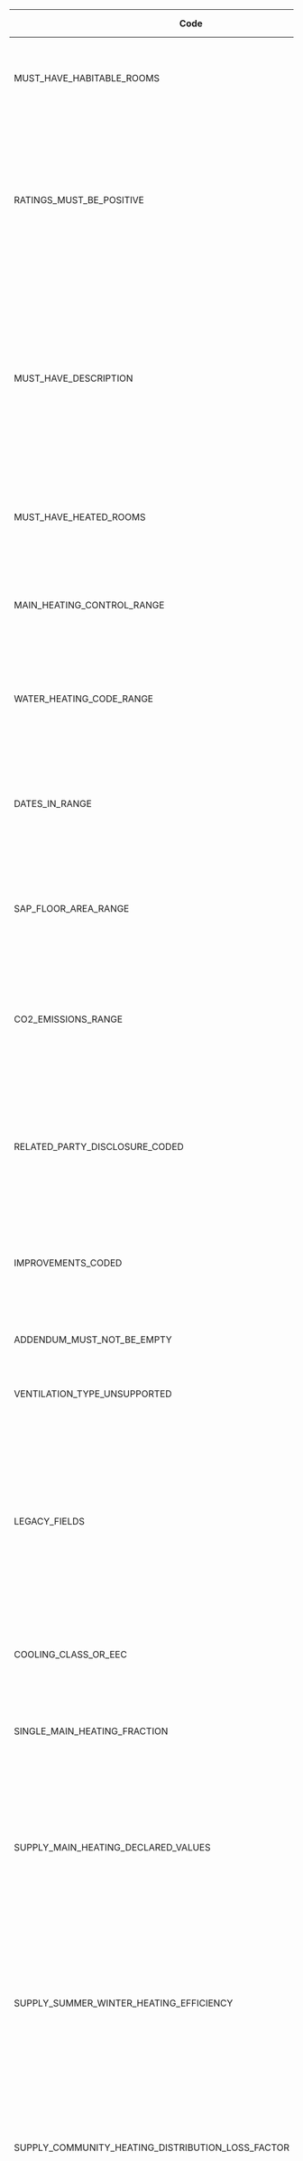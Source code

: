|Code                                                             |Message                                                                                                                                                                                                                                                                                 |EW |NI |Schema fix?|Implemented?|
|-----------------------------------------------------------------|----------------------------------------------------------------------------------------------------------------------------------------------------------------------------------------------------------------------------------------------------------------------------------------|---|---|-----------|------------|
|MUST_HAVE_HABITABLE_ROOMS                                        |"Habitable-Room-Count" must be an integer and must be greater than or equal to 1                                                                                                                                                                                                        |yes|yes|           |yes          |
|RATINGS_MUST_BE_POSITIVE                                         |"Energy-Rating-Current", "Energy-Rating-Potential", "Environmental-Impact-Current" and "Environmental-Impact-Potential" must be greater than 0                                                                                                                                          |yes|yes|           |yes          |
|MUST_HAVE_DESCRIPTION                                            |"Description" for parent node "Wall", "Walls", "Roof", "Floor", "Window", "Windows", "Main-Heating", "Main-Heating-Controls", "Hot-Water", "Lighting" and "Secondary-Heating" must not be equal to the parent node name, ignoring case                                                  |yes|yes|           |yes          |
|MUST_HAVE_HEATED_ROOMS                                           |"Heated-Room-Count" must be an integer and must be greater than or equal to 0                                                                                                                                                                                                           |yes|yes|           |no          |
|MAIN_HEATING_CONTROL_RANGE                                       |"Main-Heating-Control" must be an integer and must be greater than or equal to 2000 and less than 3000                                                                                                                                                                                  |yes|yes|           |no          |
|WATER_HEATING_CODE_RANGE                                         |"Water-Heating-Code" must be an integer and must be greater than or equal to 900 and less than 1000                                                                                                                                                                                     |yes|yes|           |no          |
|DATES_IN_RANGE                                                   |"Inspection-Date", "Registration-Date" and "Completion-Date" must not be in the future and must not be more than 18 months ago                                                                                                                                                          |yes|yes|           |yes         |
|SAP_FLOOR_AREA_RANGE                                             |"Total-Floor-Area" within "SAP-Floor-Dimension" must be greater than 0 and less than or equal to 3000                                                                                                                                                                                   |yes|yes|           |yes         |
|CO2_EMISSIONS_RANGE                                              |"CO2-Emissions-Current" and "CO2-Emissions-Potential" must be greater than or equal to -100 and less than or equal to 300                                                                                                                                                               |yes|yes|           |no          |
|RELATED_PARTY_DISCLOSURE_CODED                                   |"Related-Party-Disclosure" must contain "Related-Party-Disclosure-Number" and must not contain "Related-Party-Disclosure-Text"                                                                                                                                                          |yes|yes|yes        |no          |
|IMPROVEMENTS_CODED                                               |"Improvement-Details" must contain "Improvement-Number" and must not contain "Improvement-Texts"                                                                                                                                                                                        |yes|yes|yes        |no          |
|ADDENDUM_MUST_NOT_BE_EMPTY                                       |If "Addendum" is supplied then it must not be empty                                                                                                                                                                                                                                     |yes|yes|           |no          |
|VENTILATION_TYPE_UNSUPPORTED                                     |"Ventilation-Type" must be an integer and must not be equal to 9                                                                                                                                                                                                                        |yes|yes|yes        |no          |
|LEGACY_FIELDS                                                    |"Fans-Vents-Count", "Has-Special-Feature", "Special-Feature-Description", "Energy-Saved-Or-Generated", "Saved-Or-Generated-Fuel", "Energy-Used" and "Energy-Used-Fuel" must not be supplied                                                                                             |yes|yes|yes        |no          |
|COOLING_CLASS_OR_EEC                                             |At most one of "Cooling-System-Class" and "Cooling-System-EEC" may be supplied                                                                                                                                                                                                          |yes|yes|           |no          |
|SINGLE_MAIN_HEATING_FRACTION                                     |If there is only one "Main-Heating" node then "Main-Heating-Fraction" must equal 1                                                                                                                                                                                                      |yes|yes|           |no          |
|SUPPLY_MAIN_HEATING_DECLARED_VALUES                              |If "Main-Heating-Data-Source" is equal to 2 and "Efficiency-Type" is not equal to 4 then "Efficiency" within "Main-Heating-Declared-Values" must be supplied                                                                                                                            |yes|yes|           |no          |
|SUPPLY_SUMMER_WINTER_HEATING_EFFICIENCY                          |If "Main-Heating-Data-Source" is equal to 2 and "Efficiency-Type" is equal to 4 then "Main-Heating-Efficiency-Winter" and "Main-Heating-Efficiency-Summer" must be supplied                                                                                                             |yes|yes|           |no          |
|SUPPLY_COMMUNITY_HEATING_DISTRIBUTION_LOSS_FACTOR                |If "Community-Heating-Distribution-Type" is equal to 5 then "Community-Heating-Distribution-Loss-Factor" must be supplied                                                                                                                                                               |yes|yes|           |no          |
|SUPPLY_ONE_AIR_CHANGE_RATE                                       |"Air-Change-Rates" must not be supplied in more than one "SAP-Special-Feature"                                                                                                                                                                                                          |yes|yes|           |no          |
|SUPPLY_AIR_CHANGE_RATE_MONTHS_SEQUENTIALLY                       |"Air-Change-Rate-Month" in "Air-Change-Rate" must be supplied in sequential order                                                                                                                                                                                                       |yes|yes|           |no          |
|MAIN_HEATING_SYSTEMS_INTERACTION_REQUIRES_TWO_HEATING_SYSTEMS    |If there is only one "Main-Heating" node then "Main-Heating-Systems-Interaction" must not be supplied                                                                                                                                                                                   |yes|yes|           |no          |
|UNSUPPORTED_FUEL_TYPE                                            |"Main-Fuel-Type", "Secondary-Fuel-Type" and "Water-Heating-Fuel" must not be equal to 1, 2, 4, 10, 11, 12, 13 or 14                                                                                                                                                                     |yes|yes|yes        |no          |
|UNSUPPORTED_LEVEL                                                |"Level" must not be equal to 99                                                                                                                                                                                                                                                         |yes|yes|yes        |no          |
|ROOM_TOO_HIGH                                                    |"Room-Height" within "SAP-Floor-Dimension" must be less than or equal to 10                                                                                                                                                                                                             |yes|yes|           |no          |
|MUST_HAVE_STOREYS                                                |"Storey-Count" must be greater than 0                                                                                                                                                                                                                                                   |yes|yes|           |no          |
|DETACHED_HOUSE_HEAT_LOSS                                         |If "Built-Form" is equal to 1 then the sum of "Heat-Loss-Perimeter" values must be greater than or equal to 5                                                                                                                                                                           |yes|yes|           |no          |
|SUPPLY_HEAT_EMITTER_OR_HEATING_FRACTION                          |If either "Main-Heating-Category" is equal to 3, 4 or 8, or "Main-Heating-Category" is equal to 2 and "Main-Fuel-Type" is equal to 3, 17, 18, 19, 26, 27, 28, 29, 34, 35, 36 or 37, then either "Heat-Emitter-Type" must not be equal to 0 or "Main-Heating-Fraction" must be equal to 0|yes|yes|           |no          |
|UNSUPPORTED_SPACE_HEATING                                        |"Space-Heating-With-Loft-Insulation", "Space-Heating-With-Cavity-Insulation" and "Space-Heating-With-Loft-And-Cavity-Insulation" must not be supplied                                                                                                                                   |yes|yes|yes        |no          |
|UNSUPPORTED_IMPROVEMENT_CATEGORY                                 |If "SAP-Version" is not equal to 9.80, 9.81, 9.82, 9.83 or 9.90 then "Improvement-Category" must not be equal to 1, 2, 3 or 4                                                                                                                                                           |yes|yes|yes        |no          |
|UNSUPPORTED_SAP_TRANSACTION_TYPE                                 |SAP "Transaction-Type" must not be equal to 3, 4, 7, 9 or 10                                                                                                                                                                                                                            |yes|yes|yes        |no          |
|UNSUPPORTED_RDSAP_TRANSACTION_TYPE                               |RdSAP "Transaction-Type" must not be equal to 3, 4 or 7                                                                                                                                                                                                                                 |yes|yes|yes        |no          |
|SUPPLY_WALL_THICKNESS                                            |If "Wall-Thickness-Measured" is equal to 'Y' or 'y' then "Wall-Thickness" must be supplied                                                                                                                                                                                              |yes|yes|           |no          |
|SUPPLY_ALTERNATIVE_WALL_THICKNESS                                |If "Wall-Thickness-Measured" within "SAP-Alternative-Wall" is equal to 'Y' or 'y' then "Wall-Thickness" must be supplied                                                                                                                                                                |yes|yes|           |no          |
|SUPPLY_MULTIPLE_BUILDING_PARTS                                   |If "Roof-Room-Connected" is equal to 'Y' or 'y' then more than one "SAP-Building-Part" must be supplied                                                                                                                                                                                 |yes|yes|           |no          |
|INVALID_VALUES_FOR_EXTENSIONS                                    |If "Extensions-Count" is equal to 0 then "Roof-Construction" must not equal 7 and "Floor-Heat-Loss" must not equal 8                                                                                                                                                                    |yes|yes|           |no          |
|SUPPLY_GROUND_FLOOR_CONSTRUCTION_INSULATION                      |If "Floor" is equal to 0 and "Floor-Heat-Loss" is equal to 1, 2 or 7 then "Floor-Construction" and "Floor-Insulation" must be supplied                                                                                                                                                  |yes|yes|           |no          |
|INVALID_CONSTRUCTION_FOR_ROOM_IN_ROOF                            |If "SAP-Room-In-Roof" is supplied then "Roof-Construction" must not be equal to 3                                                                                                                                                                                                       |yes|yes|           |no          |
|ROOF_CONSTRUCTION_MUST_BE_FLAT                                   |If "Roof-Insulation-Location" is equal to 6 then "Roof-Construction" must be equal to 1                                                                                                                                                                                                 |yes|yes|           |no          |
|MAIN_HEATING_INVALID_FOR_NO_HEATED_ROOMS                         |If "Heated-Room-Count" is equal to 0 then "SAP-Main-Heating-Code" must be supplied and must be equal to 699 within a "Main-Heating" node where "Main-Heating-Number" is equal to 1                                                                                                      |yes|yes|           |no          |
|TOO_MANY_HEATED_ROOMS                                            |"Heated-Room-Count" must not be greater than "Habitable-Room-Count"                                                                                                                                                                                                                     |yes|yes|           |no          |
|FLAT_LOCATION_MUST_MATCH_LEVEL                                   |If "Flat-Location" is equal to -1 then "Level" must be equal to 0 and vice versa                                                                                                                                                                                                        |yes|yes|           |no          |
|HEAT_LOSS_PERIMITER_TOO_LOW                                      |"Heat-Loss-Perimeter" must be greater than 0                                                                                                                                                                                                                                            |yes|yes|           |no          |
|FLOOR_MUST_BE_ZERO_FOR_BUILDING_PART                             |All "SAP-Building-Part" nodes must have a "SAP-Floor-Dimension" node where "Floor" is equal to 0                                                                                                                                                                                        |yes|yes|           |no          |
|ONLY_CAVITY_WALLS_SUPPORT_CAVITY_INSULATION                      |If "Wall-Insulation-Type" is equal to 2 then "Wall-Construction" must be equal to 4                                                                                                                                                                                                     |yes|yes|           |no          |
|SUPPLY_UNHEATED_CORRIDOR_LENGTH                                  |If "Heat-Loss-Corridor" is equal to 2 then "Unheated-Corridor-Length" must be supplied and must be greater than 0                                                                                                                                                                       |yes|yes|           |no          |
|WALL_AREA_MUST_BE_POSITIVE                                       |"Wall-Area" must be greater than 0                                                                                                                                                                                                                                                      |yes|yes|           |no          |
|ROOF_INSULATION_INVALID_FOR_FLAT_ROOF                            |If "Roof-Construction" is equal to 1 then "Roof-Insulation-Location" must be equal to 4 or 6                                                                                                                                                                                            |yes|yes|           |no          |
|GROUND_FLOOR_HEAT_LOSS_ON_UPPER_FLOOR                            |If "Level" is greater than 1 and "Building-Part-Number" is equal to 1 then "Floor-Heat-Loss" must not be equal to 7                                                                                                                                                                     |yes|yes|           |yes          |
|CORRIDOR_MUST_BE_UNHEATED_FOR_SHELTERED_WALL                     |If "Sheltered-Wall" is equal to 'Y' or 'y' then "Heat-Loss-Corridor" must be equal to 2                                                                                                                                                                                                 |yes|yes|           |no          |
|ROOM_IN_ROOF_FLOOR_AREA_MUST_BE_POSITIVE                         |"Floor-Area" within "SAP-Room-In-Roof" must be greater than 0                                                                                                                                                                                                                           |yes|yes|           |no          |
|WALL_U_VALUE_TOO_HIGH                                            |"Wall-U-Value" must be less than or equal to 2.5                                                                                                                                                                                                                                        |yes|yes|           |no          |
|SUPPLY_FLAT_ROOF_DATA                                            |If "Roof-Construction" is equal to 1 and "Roof-Insulation-Location" is equal to 6 then either "Flat-Roof-Insulation-Thickness" or "Roof-U-Value" must be supplied                                                                                                                       |yes|yes|           |no          |
|HORIZONTAL_WINDOW_MUST_BE_ROOF_WINDOW                            |If "Orientation" within "SAP-Window" is equal to 9 then "Window-Type" must be equal to 2                                                                                                                                                                                                |yes|yes|           |no          |
|INVALID_DOOR_COUNT                                               |"Door-Count" and "Insulated-Door-Count" must be less than or equal to 20, and "Insulated-Door-Count" must be less than or equal to "Door-Count"                                                                                                                                         |yes|yes|           |no          |
|SUPPLY_DOOR_U_VALUE                                              |If "Insulated-Door-Count" is greater than 0 then "Insulated-Door-U-Value" must be supplied and must be greater than 0                                                                                                                                                                   |yes|yes|           |no          |
|GLAZED_AREA_REQUIRES_WINDOWS                                     |If "Glazed-Area" is equal to 4 or 5 then at least one "SAP-Window" must be supplied                                                                                                                                                                                                     |yes|yes|           |no          |
|INVALID_SECONDARY_HEATING_TYPE                                   |"Secondary-Heating-Type" must not be equal to 692 or 693                                                                                                                                                                                                                                |yes|yes|           |no          |
|INVALID_HEATING_FOR_SINGLE_METER                                 |If "Meter-Type" is equal to 2 then "SAP-Main-Heating-Code" must not be equal to 401, 402, 404, 408, 409, 421 or 422                                                                                                                                                                     |yes|yes|           |no          |
|UNHEATED_ROOMS_MUST_HAVE_HEATING                                 |If "Main-Heating-Category" is equal to 1 within a "Main-Heating" node where "Main-Heating-Number" is equal to 1 then "Heated-Room-Count" must not be greater than 0                                                                                                                     |yes|yes|           |no          |
|SECOND_HEATING_SYSTEM_UNSUPPORTED                                |If "Main-Heating-Category" is equal to 1 within a "Main-Heating" node where "Main-Heating-Number" is equal to 1 then no "Main-Heating-Number" may be equal to 2                                                                                                                         |yes|yes|           |no          |
|INVALID_METER_TYPE_FOR_HEATING_CODE_192                          |If "SAP-Main-Heating-Code" is equal to 192 then "Meter-Type" must be equal to 1, 3 or 5                                                                                                                                                                                                 |yes|yes|           |no          |
|TOTAL_STORE_VOLUME_TOO_LOW                                       |If "Combined-Cylinder" is equal to 'Y' or 'y' and "Dedicated-Solar-Volume" is greater than 0 then "Total-Store-Volume" must be greater than "Dedicated-Solar-Volume"                                                                                                                    |yes|yes|           |no          |
|SUPPLY_BOILER_FLUE_TYPE                                          |If "Main-Heating-Category" is equal to 2 and "Main-Fuel-Type" is equal to 17, 18, 26, 27, 28, 34, 35, 36, 37 or 51 then "Boiler-Flue-Type" must be supplied                                                                                                                             |yes|yes|           |yes         |
|INVALID_HEATING_CODE_FOR_NO_FUEL_TYPE                            |If "Main-Fuel-Type" is equal to 0 then "SAP-Main-Heating-Code" must be equal to 310 or 699                                                                                                                                                                                              |yes|yes|           |no          |
|INVALID_WATER_HEATING_CODE_FOR_NO_FUEL_TYPE                      |If "Water-Heating-Fuel" is equal to 0 then "Water-Heating-Code" must be equal to 953 or 999                                                                                                                                                                                             |yes|yes|           |no          |
|SUPPLY_SECONDARY_FUEL_TYPE                                       |If "Secondary-Heating-Type" is supplied then "Secondary-Fuel-Type" must be supplied                                                                                                                                                                                                     |yes|yes|           |no          |
|SUPPLY_IMMERSION_HEATER_TYPE                                     |If "Water-Heating-Code" is equal to 903 then "Immersion-Heater-Type" must not be equal to 'NA'                                                                                                                                                                                          |yes|yes|           |yes         |
|INVALID_PITCH_FOR_ND_ORIENTATION                                 |If "Orientation" within "PV-Array" is equal to 'ND' then "Pitch" must be equal to 1                                                                                                                                                                                                     |yes|yes|           |no          |
|TOO_MANY_BATH_OR_SHOWER_ROOMS                                    | "Rooms-With-Mixer-Shower-No-Bath" plus "Rooms-With-Bath-And-Mixer-Shower" must not be greater than "Rooms-With-Bath-And-Or-Shower"                                                                                                                                                     |yes|yes|           |no          |
|MUST_SUPPLY_RATINGS_AND_COST                                     |"Energy-Rating-Average", "Lighting-Cost-Current", "Lighting-Cost-Potential", "Heating-Cost-Current", "Heating-Cost-Potential", "Hot-Water-Cost-Current" and "Hot-Water-Cost-Potential" must be greater than 0                                                                           |yes|yes|           |no          |
|DO_NOT_USE_NR_VALUE                                              |"Built-Form", "Floor", "Construction-Age-Band", "Improvement-Type", "Green-Deal-Category", "Previous-EPC-Checked" and "Previous-EPC-Exists" must not be equal to 'NR'                                                                                                                   |yes|yes|           |no          |
|ROOF_CONSTRUCTION_MUST_BE_PITCHED                                |If "Roof-Insulation-Location" is equal to 5 then "Roof-Construction" must be equal to 4, 5 or 6                                                                                                                                                                                         |yes|yes|           |no          |
|INVALID_ROOM_IN_ROOF_INSULATION                                  |"Insulation" within "SAP-Room-In-Roof" must not be equal to 1                                                                                                                                                                                                                           |yes|yes|yes        |no          |
|SUPPLY_FLOOR_U_VALUE_OR_INSULATION_THICKNESS                     |"Floor-U-Value" and "Floor-Insulation-Thickness" must not both be supplied                                                                                                                                                                                                              |yes|yes|           |no          |
|SUPPLY_ROOF_U_VALUE_OR_INSULATION_THICKNESS                      |Only one of "Roof-Insulation-Thickness", "Rafter-Insulation-Thickness", "Flat-Roof-Insulation-Thickness", "Sloping-Ceiling-Insulation-Thickness" or "Roof-U-Value" may be supplied                                                                                                      |yes|yes|           |no          |
|SUPPLY_WALL_U_VALUE_OR_INSULATION_THICKNESS                      |Only one of "Wall-U-Value" or "Wall-Insulation-Thickness" may be supplied                                                                                                                                                                                                               |yes|yes|           |no          |
|SUPPLY_ROOF_INSULATION_THICKNESS_OR_ROOM_IN_ROOF                 |Only one of "Roof-Insulation-Thickness" or "Room-In-Roof-Details" may be supplied                                                                                                                                                                                                       |yes|yes|           |no          |
|SUPPLY_ALTERNATIVE_WALL_U_VALUE_OR_INSULATION_THICKNESS          |Only one of "Wall-U-Value" or "Wall-Insulation-Thickness" within "SAP-Alternative-Wall" may be supplied                                                                                                                                                                                 |yes|yes|           |no          |
|SUPPLY_HEATING_INDEX_NUMBER_OR_CODE                              |Exactly one of "Main-Heating-Index-Number" or "SAP-Main-Heating-Code" must be supplied                                                                                                                                                                                                  |yes|yes|           |no          |
|INVALID_MAIN_HEATING_INDEX_NUMBER                                |"Main-Heating-Index-Number" must be a number greater than 0                                                                                                                                                                                                                             |yes|yes|           |no          |
|INVALID_FGHRS_INDEX_NUMBER                                       |"FGHRS-Index-Number" must be greater than 0                                                                                                                                                                                                                                             |yes|yes|           |no          |
|MUST_HAVE_FIXED_LIGHTING_OUTLETS                                 |"Fixed-Lighting-Outlets-Count" must be greater than 0                                                                                                                                                                                                                                   |yes|yes|           |no          |
|INVALID_ADDENDUM_NUMBER                                          |"Addendum-Number" must not be equal to 2, 3, 7 or 13                                                                                                                                                                                                                                    |yes|yes|yes        |no          |
|ROOM_TOO_LOW                                                     |"Room-Height" must be greater than 0                                                                                                                                                                                                                                                    |yes|yes|           |no          |
|INVALID_METER_TYPE_FOR_HEATING_CODE_193                          |If "SAP-Main-Heating-Code" is equal to 193 or 195 then "Meter-Type" must be equal to 1, 3 or 4                                                                                                                                                                                          |yes|yes|           |no          |
|INVALID_ROOF_CONSTRUCTION_FOR_SLOPING_CEILING_INSULATION         |If "Roof-Insulation-Location" is equal to 7 then "Roof-Construction" must be equal to 8                                                                                                                                                                                                 |yes|yes|           |no          |
|INVALID_INSULATION_LOCATION_FOR_SLOPING_CEILING_ROOF_CONSTRUCTION|If "Roof-Construction" is equal to 8 then "Roof-Insulation-Location" must be equal to 4 or 7                                                                                                                                                                                            |yes|yes|           |no          |
|CO2_EMISSIONS_PER_FLOOR_AREA_RANGE                               |"CO2-Emissions-Current-Per-Floor-Area" must be greater than or equal to -100 and less than or equal to 450                                                                                                                                                                              |yes|yes|           |no          |
|DATES_BEFORE_CERTIFICATION_DATE                                  |"Inspection-Date", "Registration-Date" and "Completion-Date" must not be before "Certification-Date"                                                                                                                                                                                    |no |yes|           |            |
|CERTIFICATION_DATE_MUST_NOT_BE_IN_FUTURE                         |"Certification-Date" must not be in the future                                                                                                                                                                                                                                          |no |yes|           |            |
|SUPPLY_INSULATION_OR_U_VALUE_FOR_CAVITY_WALL                     |If "Wall-Construction" is equal to 4 and "Wall-Insulation-Type" is equal to 1 or 3 then either "Wall-Insulation-Thickness" or "Wall-U-Value" must be supplied                                                                                                                           |no |yes|           |            |
|MUST_HAVE_WWHRS                                                  |If "WWHRS-Index-Number1" or "WWHRS-Index-Number2" is supplied then "Has-WWHRS" must be supplied and must be equal to 'true'                                                                                                                                                             |no |yes|           |            |
|SUPPLY_CHARGING_LINKED_TO_HEAT_USE                               |If "Community-Heating-Distribution-Type" is equal to 5 or 6 then "Charging-Linked-To-Heat-Use" must not be supplied                                                                                                                                                                     |no |yes|           |            |
|NO_PREVIOUS_EPC                                                  |If "Previous-EPC-Exists" is not equal to 'Y' then "Previous-EPC-Reason-Code" must not be supplied                                                                                                                                                                                       |yes|yes|           |            |
